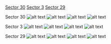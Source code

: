 [Sector 30](#sector30)
[Sector 3](#sector3)
[Sector 29](#sector29)

<a name = "sector30"></a>
Sector 30
![alt text](/images/WASP-099_Sector_30/WASP-099_Sector_30_a_TimeSeries.png)
![alt text](/images/WASP-099_Sector_30/WASP-099_Sector_30_b_FoldedLightCurve.png)
![alt text](/images/WASP-099_Sector_30/WASP-099_Sector_30_b_IndividualTransitsWithFit.png)
![alt text](/images/WASP-099_Sector_30/WASP-099_Sector_30_c_TimingResiduals.png)

<a name = "sector3"></a>
Sector 3
![alt text](/images/WASP-099_Sector_3/WASP-099_Sector_3_a_TimeSeries.png)
![alt text](/images/WASP-099_Sector_3/WASP-099_Sector_3_b_FoldedLightCurve.png)
![alt text](/images/WASP-099_Sector_3/WASP-099_Sector_3_b_IndividualTransitsWithFit.png)
![alt text](/images/WASP-099_Sector_3/WASP-099_Sector_3_c_TimingResiduals.png)

<a name = "sector29"></a>
Sector 29
![alt text](/images/WASP-099_Sector_29/WASP-099_Sector_29_a_TimeSeries.png)
![alt text](/images/WASP-099_Sector_29/WASP-099_Sector_29_b_FoldedLightCurve.png)
![alt text](/images/WASP-099_Sector_29/WASP-099_Sector_29_b_IndividualTransitsWithFit.png)
![alt text](/images/WASP-099_Sector_29/WASP-099_Sector_29_c_TimingResiduals.png)

